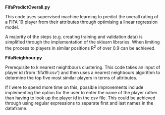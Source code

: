 <b>FifaPredictOverall.py</b>

This code uses supervised machine learning to predict the overall rating of a FIFA 19 player from their attributes through optimising a linear regression model.

A majority of the steps (e.g. creating training and validation data) is simplified through the implementation of the sklearn libraries. When limiting the process to players in similar positions R<sup>2</sup> of over 0.9 can be achieved.


<b>FifaNeighbour.py</b>

Prerequisite to k nearest neightbours clustering. This code takes an input of player id (from 'fifa19.csv') and then uses a nearest neighbours algorithm to determine the top five most similar players in terms of attributes.

If I were to spend more time on this, possible improvements include implementing the option for the user to enter the name of the player rather than having to look up the player id in the csv file. This could be achieved through using regular expressions to separate first and last names in the dataframe.

